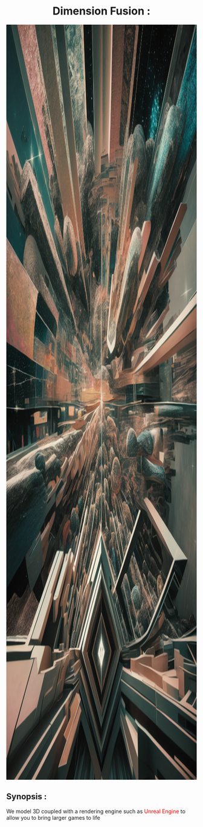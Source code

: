 # <center>Dimension Fusion :</center>

<img src="assets/img/logo.png" alt="logo" style="width: 100vw; height: 50vh;">

## Synopsis :
We model 3D coupled with a rendering engine such as
<span style="color:red">Unreal Engine</span>
to allow you to bring larger games to life
